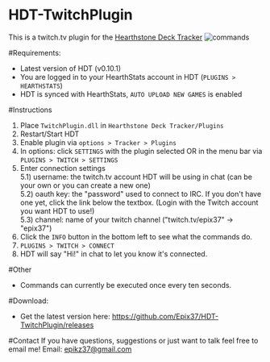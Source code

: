 # HDT-TwitchPlugin
This is a twitch.tv plugin for the [Hearthstone Deck Tracker](https://github.com/Epix37/Hearthstone-Deck-Tracker)
![commands](http://i.imgur.com/8Jaslz8.png)

#Requirements:
- Latest version of HDT (v0.10.1)
- You are logged in to your HearthStats account in HDT (`PLUGINS > HEARTHSTATS`)
- HDT is synced with HearthStats, `AUTO UPLOAD NEW GAMES` is enabled

#Instructions
1) Place `TwitchPlugin.dll` in `Hearthstone Deck Tracker/Plugins`  
2) Restart/Start HDT  
3) Enable plugin via `options > Tracker > Plugins`  
4) In options: click `SETTINGS` with the plugin selected OR in the menu bar via `PLUGINS > TWITCH > SETTINGS`  
5) Enter connection settings  
5.1) username: the twitch.tv account HDT will be using in chat (can be your own or you can create a new one)  
5.2) oauth key: the "password" used to connect to IRC. If you don't have one yet, click the link below the textbox. (Login with the Twitch account you want HDT to use!)   
5.3) channel: name of your twitch channel ("twitch.tv/epix37" -> "epix37")  
6) Click the `INFO` button in the bottom left to see what the commands do.   
7) `PLUGINS > TWITCH > CONNECT`  
8) HDT will say "Hi!" in chat to let you know it's connected.  

#Other
- Commands can currently be executed once every ten seconds.

#Download:
- Get the latest version here: https://github.com/Epix37/HDT-TwitchPlugin/releases

#Contact
If you have questions, suggestions or just want to talk feel free to email me!
Email: epikz37@gmail.com
